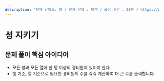 ```yaml
---
description: '문제 난이도: 하 / 문제 유형 : 탐색 / 풀이 시간 : 20분 / https://www.acmicpc.net/problem/1236'
---
```


# 성 지키기

## 문제 풀이 핵심 아이디어

* 모든 행과 모든 열에 한 명 이상의 경비원이 있어야 한다.
* 행 기준, 열 기준으로 필요한 경비원의 수를 각각 계산하여 더 큰 수를 출력합니다.

```text

```

